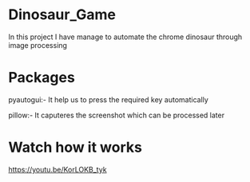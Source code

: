 # Dinosaur_Game
In this project I have manage to automate the chrome dinosaur through image processing

# Packages

pyautogui:- It help us to press the required key automatically

pillow:- It caputeres the screenshot which can be processed later

# Watch how it works
https://youtu.be/KorLOKB_tyk
